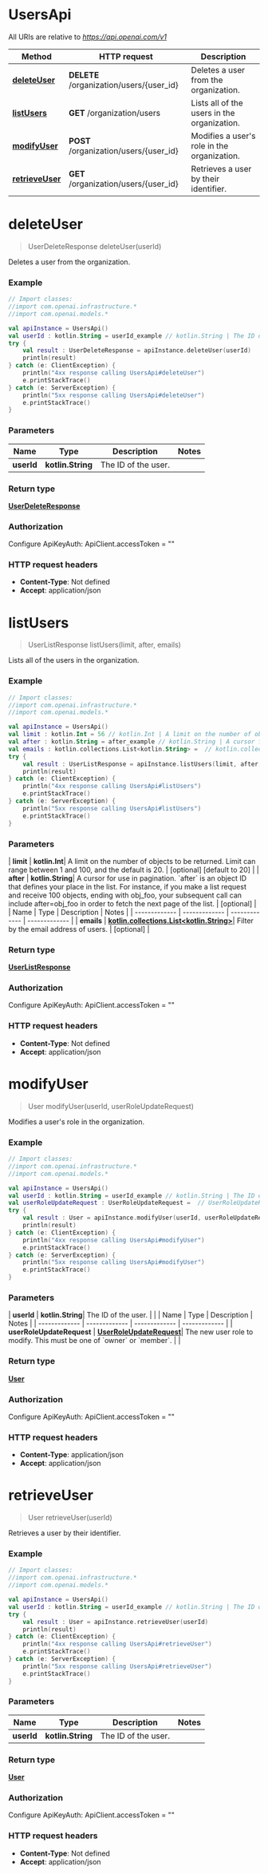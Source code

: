 # UsersApi

All URIs are relative to *https://api.openai.com/v1*

| Method | HTTP request | Description |
| ------------- | ------------- | ------------- |
| [**deleteUser**](UsersApi.md#deleteUser) | **DELETE** /organization/users/{user_id} | Deletes a user from the organization. |
| [**listUsers**](UsersApi.md#listUsers) | **GET** /organization/users | Lists all of the users in the organization. |
| [**modifyUser**](UsersApi.md#modifyUser) | **POST** /organization/users/{user_id} | Modifies a user&#39;s role in the organization. |
| [**retrieveUser**](UsersApi.md#retrieveUser) | **GET** /organization/users/{user_id} | Retrieves a user by their identifier. |


<a id="deleteUser"></a>
# **deleteUser**
> UserDeleteResponse deleteUser(userId)

Deletes a user from the organization.

### Example
```kotlin
// Import classes:
//import com.openai.infrastructure.*
//import com.openai.models.*

val apiInstance = UsersApi()
val userId : kotlin.String = userId_example // kotlin.String | The ID of the user.
try {
    val result : UserDeleteResponse = apiInstance.deleteUser(userId)
    println(result)
} catch (e: ClientException) {
    println("4xx response calling UsersApi#deleteUser")
    e.printStackTrace()
} catch (e: ServerException) {
    println("5xx response calling UsersApi#deleteUser")
    e.printStackTrace()
}
```

### Parameters
| Name | Type | Description  | Notes |
| ------------- | ------------- | ------------- | ------------- |
| **userId** | **kotlin.String**| The ID of the user. | |

### Return type

[**UserDeleteResponse**](UserDeleteResponse.md)

### Authorization


Configure ApiKeyAuth:
    ApiClient.accessToken = ""

### HTTP request headers

 - **Content-Type**: Not defined
 - **Accept**: application/json

<a id="listUsers"></a>
# **listUsers**
> UserListResponse listUsers(limit, after, emails)

Lists all of the users in the organization.

### Example
```kotlin
// Import classes:
//import com.openai.infrastructure.*
//import com.openai.models.*

val apiInstance = UsersApi()
val limit : kotlin.Int = 56 // kotlin.Int | A limit on the number of objects to be returned. Limit can range between 1 and 100, and the default is 20. 
val after : kotlin.String = after_example // kotlin.String | A cursor for use in pagination. `after` is an object ID that defines your place in the list. For instance, if you make a list request and receive 100 objects, ending with obj_foo, your subsequent call can include after=obj_foo in order to fetch the next page of the list. 
val emails : kotlin.collections.List<kotlin.String> =  // kotlin.collections.List<kotlin.String> | Filter by the email address of users.
try {
    val result : UserListResponse = apiInstance.listUsers(limit, after, emails)
    println(result)
} catch (e: ClientException) {
    println("4xx response calling UsersApi#listUsers")
    e.printStackTrace()
} catch (e: ServerException) {
    println("5xx response calling UsersApi#listUsers")
    e.printStackTrace()
}
```

### Parameters
| **limit** | **kotlin.Int**| A limit on the number of objects to be returned. Limit can range between 1 and 100, and the default is 20.  | [optional] [default to 20] |
| **after** | **kotlin.String**| A cursor for use in pagination. &#x60;after&#x60; is an object ID that defines your place in the list. For instance, if you make a list request and receive 100 objects, ending with obj_foo, your subsequent call can include after&#x3D;obj_foo in order to fetch the next page of the list.  | [optional] |
| Name | Type | Description  | Notes |
| ------------- | ------------- | ------------- | ------------- |
| **emails** | [**kotlin.collections.List&lt;kotlin.String&gt;**](kotlin.String.md)| Filter by the email address of users. | [optional] |

### Return type

[**UserListResponse**](UserListResponse.md)

### Authorization


Configure ApiKeyAuth:
    ApiClient.accessToken = ""

### HTTP request headers

 - **Content-Type**: Not defined
 - **Accept**: application/json

<a id="modifyUser"></a>
# **modifyUser**
> User modifyUser(userId, userRoleUpdateRequest)

Modifies a user&#39;s role in the organization.

### Example
```kotlin
// Import classes:
//import com.openai.infrastructure.*
//import com.openai.models.*

val apiInstance = UsersApi()
val userId : kotlin.String = userId_example // kotlin.String | The ID of the user.
val userRoleUpdateRequest : UserRoleUpdateRequest =  // UserRoleUpdateRequest | The new user role to modify. This must be one of `owner` or `member`.
try {
    val result : User = apiInstance.modifyUser(userId, userRoleUpdateRequest)
    println(result)
} catch (e: ClientException) {
    println("4xx response calling UsersApi#modifyUser")
    e.printStackTrace()
} catch (e: ServerException) {
    println("5xx response calling UsersApi#modifyUser")
    e.printStackTrace()
}
```

### Parameters
| **userId** | **kotlin.String**| The ID of the user. | |
| Name | Type | Description  | Notes |
| ------------- | ------------- | ------------- | ------------- |
| **userRoleUpdateRequest** | [**UserRoleUpdateRequest**](UserRoleUpdateRequest.md)| The new user role to modify. This must be one of &#x60;owner&#x60; or &#x60;member&#x60;. | |

### Return type

[**User**](User.md)

### Authorization


Configure ApiKeyAuth:
    ApiClient.accessToken = ""

### HTTP request headers

 - **Content-Type**: application/json
 - **Accept**: application/json

<a id="retrieveUser"></a>
# **retrieveUser**
> User retrieveUser(userId)

Retrieves a user by their identifier.

### Example
```kotlin
// Import classes:
//import com.openai.infrastructure.*
//import com.openai.models.*

val apiInstance = UsersApi()
val userId : kotlin.String = userId_example // kotlin.String | The ID of the user.
try {
    val result : User = apiInstance.retrieveUser(userId)
    println(result)
} catch (e: ClientException) {
    println("4xx response calling UsersApi#retrieveUser")
    e.printStackTrace()
} catch (e: ServerException) {
    println("5xx response calling UsersApi#retrieveUser")
    e.printStackTrace()
}
```

### Parameters
| Name | Type | Description  | Notes |
| ------------- | ------------- | ------------- | ------------- |
| **userId** | **kotlin.String**| The ID of the user. | |

### Return type

[**User**](User.md)

### Authorization


Configure ApiKeyAuth:
    ApiClient.accessToken = ""

### HTTP request headers

 - **Content-Type**: Not defined
 - **Accept**: application/json

